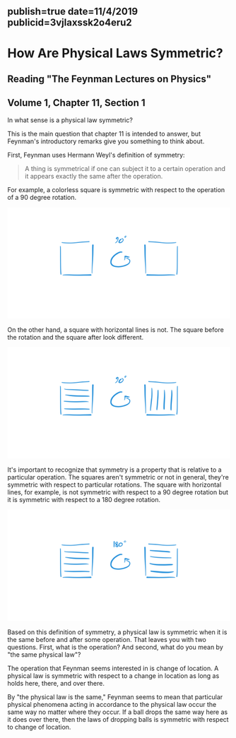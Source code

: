 publish=true
date=11/4/2019
publicid=3vjlaxssk2o4eru2
---
# How Are Physical Laws Symmetric?
## Reading "The Feynman Lectures on Physics"
## Volume 1, Chapter 11, Section 1

In what sense is a physical law symmetric?

This is the main question that chapter 11 is intended to answer, but Feynman's introductory remarks give you something to think about.

First, Feynman uses Hermann Weyl's definition of symmetry:

> A thing is symmetrical if one can subject it to a certain operation and it appears exactly the same after the operation.

For example, a colorless square is symmetric with respect to the operation of a 90 degree rotation.

<img src="../images/symmetry2.png" />

On the other hand, a square with horizontal lines is not. The square before the rotation and the square after look different.

<img src="../images/symmetry3.png" />

It's important to recognize that symmetry is a property that is relative to a particular operation. The squares aren't symmetric or not in general, they're symmetric with respect to particular rotations. The square with horizontal lines, for example, is not symmetric with respect to a 90 degree rotation but it is symmetric with respect to a 180 degree rotation.

<img src="../images/symmetry180.png" />

Based on this definition of symmetry, a physical law is symmetric when it is the same before and after some operation. That leaves you with two questions. First, what is the operation? And second, what do you mean by "the same physical law"?

The operation that Feynman seems interested in is change of location. A physical law is symmetric with respect to a change in location as long as holds here, there, and over there.

By "the physical law is the same," Feynman seems to mean that particular physical phenomena acting in accordance to the physical law occur the same way no matter where they occur. If a ball drops the same way here as it does over there, then the laws of dropping balls is symmetric with respect to change of location.